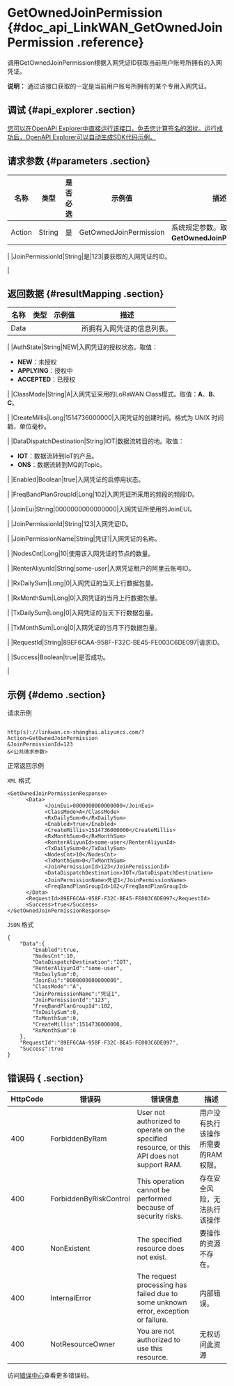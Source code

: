 # GetOwnedJoinPermission {#doc_api_LinkWAN_GetOwnedJoinPermission .reference}

调用GetOwnedJoinPermission根据入网凭证ID获取当前用户账号所拥有的入网凭证。

**说明：** 通过该接口获取的一定是当前用户账号所拥有的某个专用入网凭证。

## 调试 {#api_explorer .section}

[您可以在OpenAPI Explorer中直接运行该接口，免去您计算签名的困扰。运行成功后，OpenAPI Explorer可以自动生成SDK代码示例。](https://api.aliyun.com/#product=LinkWAN&api=GetOwnedJoinPermission&type=RPC&version=2018-12-30)

## 请求参数 {#parameters .section}

|名称|类型|是否必选|示例值|描述|
|--|--|----|---|--|
|Action|String|是|GetOwnedJoinPermission|系统规定参数。取值：**GetOwnedJoinPermission**。

 |
|JoinPermissionId|String|是|123|要获取的入网凭证的ID。

 |

## 返回数据 {#resultMapping .section}

|名称|类型|示例值|描述|
|--|--|---|--|
|Data| | |所拥有入网凭证的信息列表。

 |
|AuthState|String|NEW|入网凭证的授权状态。取值：

 -   **NEW**：未授权
-   **APPLYING**：授权中
-   **ACCEPTED**：已授权

 |
|ClassMode|String|A|入网凭证采用的LoRaWAN Class模式。取值：**A**、**B**、**C**。

 |
|CreateMillis|Long|1514736000000|入网凭证的创建时间。格式为 UNIX 时间戳，单位毫秒。

 |
|DataDispatchDestination|String|IOT|数据流转目的地。取值：

 -   **IOT**：数据流转到IoT的产品。
-   **ONS**：数据流转到MQ的Topic。

 |
|Enabled|Boolean|true|入网凭证的启停用状态。

 |
|FreqBandPlanGroupId|Long|102|入网凭证所采用的频段的频段ID。

 |
|JoinEui|String|0000000000000000|入网凭证所使用的JoinEUI。

 |
|JoinPermissionId|String|123|入网凭证ID。

 |
|JoinPermissionName|String|凭证1|入网凭证的名称。

 |
|NodesCnt|Long|10|使用该入网凭证的节点的数量。

 |
|RenterAliyunId|String|some-user|入网凭证租户的阿里云账号ID。

 |
|RxDailySum|Long|0|入网凭证的当天上行数据包量。

 |
|RxMonthSum|Long|0|入网凭证的当月上行数据包量。

 |
|TxDailySum|Long|0|入网凭证的当天下行数据包量。

 |
|TxMonthSum|Long|0|入网凭证的当月下行数据包量。

 |
|RequestId|String|89EF6CAA-958F-F32C-BE45-FE003C6DE097|请求ID。

 |
|Success|Boolean|true|是否成功。

 |

## 示例 {#demo .section}

请求示例

``` {#request_demo}

http(s)://linkwan.cn-shanghai.aliyuncs.com/?Action=GetOwnedJoinPermission
&JoinPermissionId=123
&<公共请求参数>

```

正常返回示例

`XML` 格式

``` {#xml_return_success_demo}
<GetOwnedJoinPermissionResponse>
      <Data>
            <JoinEui>0000000000000000</JoinEui>
            <ClassMode>A</ClassMode>
            <RxDailySum>0</RxDailySum>
            <Enabled>true</Enabled>
            <CreateMillis>1514736000000</CreateMillis>
            <RxMonthSum>0</RxMonthSum>
            <RenterAliyunId>some-user</RenterAliyunId>
            <TxDailySum>0</TxDailySum>
            <NodesCnt>10</NodesCnt>
            <TxMonthSum>0</TxMonthSum>
            <JoinPermissionId>123</JoinPermissionId>
            <DataDispatchDestination>IOT</DataDispatchDestination>
            <JoinPermissionName>凭证1</JoinPermissionName>
            <FreqBandPlanGroupId>102</FreqBandPlanGroupId>
      </Data>
      <RequestId>89EF6CAA-958F-F32C-BE45-FE003C6DE097</RequestId>
      <Success>true</Success>
</GetOwnedJoinPermissionResponse>
```

`JSON` 格式

``` {#json_return_success_demo}
{
	"Data":{
		"Enabled":true,
		"NodesCnt":10,
		"DataDispatchDestination":"IOT",
		"RenterAliyunId":"some-user",
		"RxDailySum":0,
		"JoinEui":"0000000000000000",
		"ClassMode":"A",
		"JoinPermissionName":"凭证1",
		"JoinPermissionId":"123",
		"FreqBandPlanGroupId":102,
		"TxDailySum":0,
		"TxMonthSum":0,
		"CreateMillis":1514736000000,
		"RxMonthSum":0
	},
	"RequestId":"89EF6CAA-958F-F32C-BE45-FE003C6DE097",
	"Success":true
}
```

## 错误码 { .section}

|HttpCode|错误码|错误信息|描述|
|--------|---|----|--|
|400|ForbiddenByRam|User not authorized to operate on the specified resource, or this API does not support RAM.|用户没有执行该操作所需要的RAM权限。|
|400|ForbiddenByRiskControl|This operation cannot be performed because of security risks.|存在安全风险，无法执行该操作|
|400|NonExistent|The specified resource does not exist.|要操作的资源不存在。|
|400|InternalError|The request processing has failed due to some unknown error, exception or failure.|内部错误。|
|400|NotResourceOwner|You are not authorized to use this resource.|无权访问此资源|

访问[错误中心](https://error-center.aliyun.com/status/product/LinkWAN)查看更多错误码。

